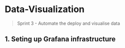 # Data-Visualization
> Sprint 3 - Automate the deploy and visualise data
## 1.	Seting up Grafana infrastructure

